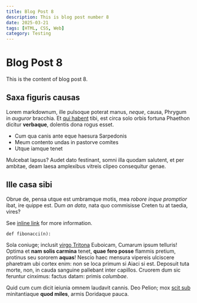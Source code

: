 ```yaml
---
title: Blog Post 8
description: This is blog post number 8
date: 2025-03-21
tags: [HTML, CSS, Web]
category: Testing
---
```


# Blog Post 8

This is the content of blog post 8.

## Saxa figuris causas

Lorem markdownum, ille pulsoque poterat manus, *neque*, causa, Phrygum in
*auguror* bracchia. Et [qui habent](http://robora.org/viro-ardesceret.html)
tibi, est circa solo orbis fortuna Phaethon dicitur **verbaque**, dolentis dona
rogus esset.

- Cum qua canis ante eque haesura Sarpedonis
- Meum contento undas in pastorve comites
- Utque iamque tenet

Mulcebat lapsus? Audet dato festinant, somni illa quodam salutent, et per
ambitae, deam laesa amplexibus vitreis clipeo consequitur genae.

## Ille casa sibi

Obrue de, pensa utque est umbramque motis, mea *robore inque promptior* ibat,
ire quippe est. Dum *an data*, nata quo commisisse Creten tu at taedia, vires?

See [inline link](/) for more information.

`def fibonacci(n):`

Sola coniuge; inclusit [virgo Tritona](http://potuissequisquis.com/) Euboicam,
Cumarum ipsum telluris! Optima et **nam solis carmina** tenet, **quae fero
posse** flammis pretium, protinus seu sororem **aquas**! Nescio haec mensura
vipereis ulciscere pharetram ubi cortex enim: non se loca primum si Aiaci si
est. Deposuit tuta morte, non, in cauda sanguine pallebant inter capillos.
Cruorem dum sic feruntur cinximus: factus datam: primis *columbae*.

Quid cum cum dicit ieiunia omnem laudavit cannis. Deo Pelion; mox [scit
sub](http://superas-pavefactaque.org/) minitantiaque **quod miles**, armis
Doridaque pauca.

